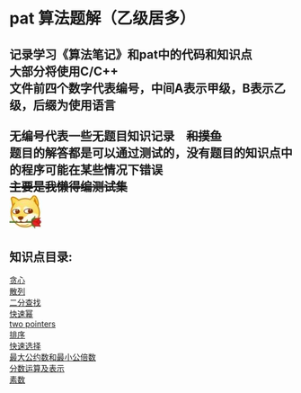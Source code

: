 pat 算法题解（乙级居多）
===
记录学习《算法笔记》和pat中的代码和知识点<br>
大部分将使用C/C++<br>
文件前四个数字代表编号，中间A表示甲级，B表示乙级，后缀为使用语言<br><br>
无编号代表一些无题目知识记录&emsp;~~和摸鱼~~<br>
题目的解答都是可以通过测试的，没有题目的知识点中的程序可能在某些情况下错误<br>
~~主要是我懒得编测试集~~<br>
<img src="./picture.jpg"/><br>
---
## 知识点目录:<br>
[贪心](./greed.cpp)<br>
[散列](./hash.cpp)<br>
[二分查找](./two_point.cpp)<br>
[快速幂](./quick.cpp)<br>
[two pointers](./two_pointers.cpp)<br>
[排序](./sort.cpp)<br>
[快速选择](./quickCh.cpp)<br>
[最大公约数和最小公倍数](./maxAndMin.cpp)<br>
[分数运算及表示](./Fraction.cpp)<br>
[素数](./primeNumber.cpp)
